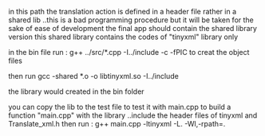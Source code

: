 in this path the translation action is defined in a header file rather in a shared lib ..this is a bad programming procedure but 
it will be taken for the sake of ease of development
the final app should contain the shared library version
this shared library contains  the codes of "tinyxml" library only

in the bin file run :
g++ ../src/*.cpp  -I../include -c -fPIC
to creat the object files 

then run
gcc -shared *.o -o libtinyxml.so -I../include

the library would created in the bin folder

you can copy the lib to the test file to test it with main.cpp
to build a function "main.cpp" with the library ..include the header files of tinyxml and Translate_xml.h then run :
g++  main.cpp    -ltinyxml -L. -Wl,-rpath=.


